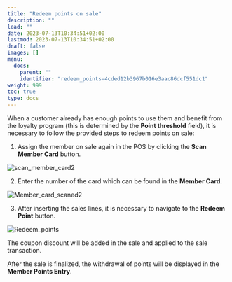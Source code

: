 ```yaml
---
title: "Redeem points on sale"
description: ""
lead: ""
date: 2023-07-13T10:34:51+02:00
lastmod: 2023-07-13T10:34:51+02:00
draft: false
images: []
menu:
  docs:
    parent: ""
    identifier: "redeem_points-4cded12b3967b016e3aac86dcf551dc1"
weight: 999
toc: true
type: docs
---
```


When a customer already has enough points to use them and benefit from the loyalty program (this is determined by the **Point threshold** field), it is necessary to follow the provided steps to redeem points on sale:


1. Assign the member on sale again in the POS by clicking the **Scan Member Card** button.

![scan_member_card2](Scan%20member%20card.png)

2. Enter the number of the card which can be found in the **Member Card**.

![Member_card_scaned2](Member%20card%20scaned.png)

3. After inserting the sales lines, it is necessary to navigate to the **Redeem Point** button. 

![Redeem_points](Reedem%20points.png)

The coupon discount will be added in the sale and applied to the sale transaction.

After the sale is finalized, the withdrawal of points will be displayed in the **Member Points Entry**.

